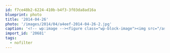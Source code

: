 ```yaml
---
id: f7ce48b2-6224-410b-b4f3-3f03da8ad16a
blueprint: photo
title: '2014-04-26'
photo: '/images/2014/04/a4eef-2014-04-26-2.jpg'
caption: '<!-- wp:image --><figure class="wp-block-image"><img src="/assets/images/2014/04/a4eef-2014-04-26-2.jpg" /></figure><!-- /wp:image --><!-- wp:paragraph --><p>Vancouver requires #nofilter</p><!-- /wp:paragraph -->'
import_id: '20681'
tags:
  - nofilter
---
```

